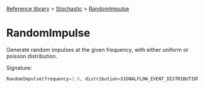 [Reference library](../index.md) > [Stochastic](index.md) > [RandomImpulse](randomimpulse.md)

# RandomImpulse

Generate random impulses at the given frequency, with either uniform or poisson distribution.

Signature:
```python
RandomImpulse(frequency=1.0, distribution=SIGNALFLOW_EVENT_DISTRIBUTION_UNIFORM, reset=None)
```
